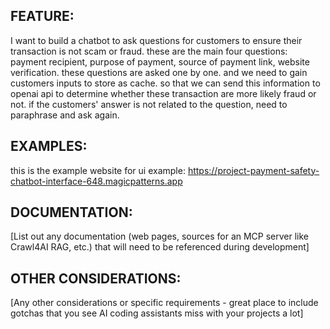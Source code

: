 ## FEATURE:

I want to build a chatbot to ask questions for customers to ensure their transaction is not scam or fraud.  these are the main four questions: payment recipient, purpose of payment, source of payment link, website verification. these questions are asked one by one. and we need to gain customers inputs to store as cache. so that we can send this information to openai api to determine whether these transaction are more likely fraud or not. if the customers' answer is not related to the question, need to paraphrase and ask again. 

## EXAMPLES:

this is the example website for ui example: https://project-payment-safety-chatbot-interface-648.magicpatterns.app

## DOCUMENTATION:

[List out any documentation (web pages, sources for an MCP server like Crawl4AI RAG, etc.) that will need to be referenced during development]

## OTHER CONSIDERATIONS:

[Any other considerations or specific requirements - great place to include gotchas that you see AI coding assistants miss with your projects a lot]